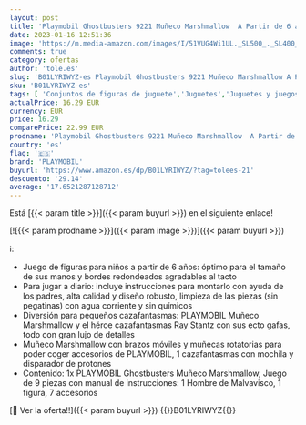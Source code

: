 ```yaml
---
layout: post
title: 'Playmobil Ghostbusters 9221 Muñeco Marshmallow  A Partir de 6 años'
date: 2023-01-16 12:51:36
image: 'https://m.media-amazon.com/images/I/51VUG4Wi1UL._SL500_._SL400_.jpg'
comments: true
category: ofertas
author: 'tole.es'
slug: 'B01LYRIWYZ-es Playmobil Ghostbusters 9221 Muñeco Marshmallow A Partir de...'
sku: 'B01LYRIWYZ-es'
tags: [ 'Conjuntos de figuras de juguete','Juguetes','Juguetes y juegos','Muñecos y figuras','playmobil','🇪🇸', ]
actualPrice: 16.29 EUR
currency: EUR
price: 16.29
comparePrice: 22.99 EUR
prodname: 'Playmobil Ghostbusters 9221 Muñeco Marshmallow  A Partir de 6 años'
country: 'es'
flag: '🇪🇸'
brand: 'PLAYMOBIL'
buyurl: 'https://www.amazon.es/dp/B01LYRIWYZ/?tag=tolees-21'
descuento: '29.14'
average: '17.6521287128712'
---
```


Está [{{< param title >}}]({{< param buyurl >}}) en el siguiente enlace!

[![{{< param prodname >}}]({{< param image >}})]({{< param buyurl >}})

ℹ️:

- Juego de figuras para niños a partir de 6 años: óptimo para el tamaño de sus manos y bordes redondeados agradables al tacto
- Para jugar a diario: incluye instrucciones para montarlo con ayuda de los padres, alta calidad y diseño robusto, limpieza de las piezas (sin pegatinas) con agua corriente y sin químicos
- Diversión para pequeños cazafantasmas: PLAYMOBIL Muñeco Marshmallow y el héroe cazafantasmas Ray Stantz con sus ecto gafas, todo con gran lujo de detalles
- Muñeco Marshmallow con brazos móviles y muñecas rotatorias para poder coger accesorios de PLAYMOBIL, 1 cazafantasmas con mochila y disparador de protones
- Contenido: 1x PLAYMOBIL Ghostbusters Muñeco Marshmallow, Juego de 9 piezas con manual de instrucciones: 1 Hombre de Malvavisco, 1 figura, 7 accesorios

[🛒 Ver la oferta!!]({{< param buyurl >}})
{{<world>}}B01LYRIWYZ{{</world>}}
